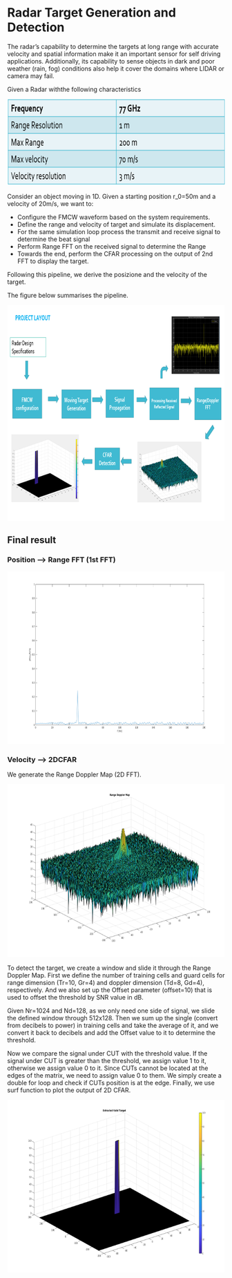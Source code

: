 
# Radar Target Generation and Detection

The radar’s capability to determine the targets at long range with accurate velocity and spatial information make it an important sensor for self driving applications. Additionally, its capability to sense objects in dark and poor weather (rain, fog) conditions also help it cover the domains where LIDAR or camera may fail.

Given a Radar withthe following characteristics

<img src="media/radar_specs.png" width="600" height="200" />

Consider an object moving in 1D. Given a starting position r_0=50m and a velocity of 20m/s, we want to:
- Configure the FMCW waveform based on the system requirements.
- Define the range and velocity of target and simulate its displacement.
- For the same simulation loop process the transmit and receive signal to determine the beat signal
- Perform Range FFT on the received signal to determine the Range
- Towards the end, perform the CFAR processing on the output of 2nd FFT to display the target.

Following this pipeline, we derive the posizione and the velocity of the target.

The figure below summarises the pipeline.

<img src="media/project_pipeline.png" width="1000" height="500" />


## Final result

### Position --> Range FFT (1st FFT)

<img src="media/1d_fft.png" width="600" height="400" />

### Velocity --> 2DCFAR

We generate the Range Doppler Map (2D FFT).

<img src="media/2d_1_fft.png" width="600" height="400" />

To detect the target, we create a window and slide it through the Range Doppler Map.
First we define the number of training cells and guard cells for range dimension (Tr=10, Gr=4) and doppler dimension (Td=8, Gd=4), respectively.
And we also set up the Offset parameter (offset=10) that is used to offset the threshold by SNR value in dB.

Given Nr=1024 and Nd=128, as we only need one side of signal, we slide the defined window through 512x128.
Then we sum up the single (convert from decibels to power) in training cells and take the average of it, and we convert it back to decibels and add the Offset value to it to determine the threshold.

Now we compare the signal under CUT with the threshold value. If the signal under CUT is greater than the threshold, we assign value 1 to it, otherwise we assign value 0 to it. Since CUTs cannot be located at the edges of the matrix, we need to assign value 0 to them. We simply create a double for loop and check if CUTs position is at the edge.
Finally, we use surf function to plot the output of 2D CFAR.

<img src="media/2d_2_fft.png" width="600" height="400" />


